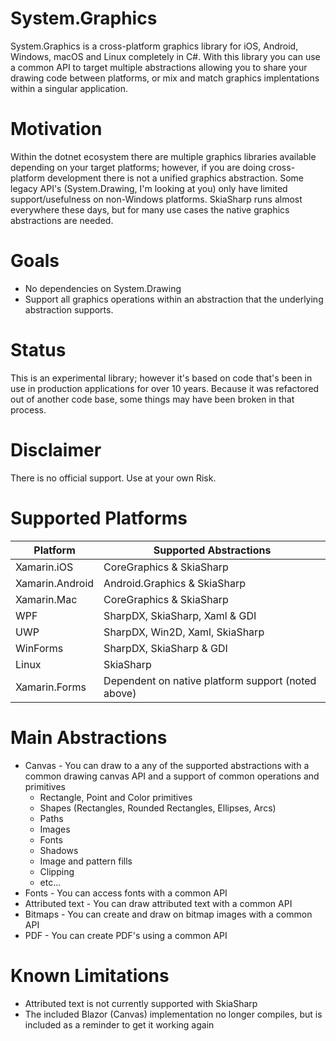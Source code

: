 # System.Graphics

System.Graphics is a cross-platform graphics library for iOS, Android, Windows, macOS and Linux completely in C#.  With this library you can use a common API to target multiple abstractions allowing you to share your drawing code between platforms, or mix and match graphics implentations within a singular application.

# Motivation

Within the dotnet ecosystem there are multiple graphics libraries available depending on your target platforms; however, if you are doing cross-platform development there is not a unified graphics abstraction.  Some legacy API's (System.Drawing, I'm looking at you) only have limited support/usefulness on non-Windows platforms.  SkiaSharp runs almost everywhere these days, but for many use cases the native graphics abstractions are needed.

# Goals
* No dependencies on System.Drawing
* Support all graphics operations within an abstraction that the underlying abstraction supports.

# Status
This is an experimental library; however it's based on code that's been in use in production applications for over 10 years.  Because it was refactored out of another code base, some things may have been broken in that process.

# Disclaimer
There is no official support. Use at your own Risk.

# Supported Platforms
Platform               | Supported Abstractions |
-----------------------|-------------------------------------------|
Xamarin.iOS            | CoreGraphics & SkiaSharp | 
Xamarin.Android        | Android.Graphics & SkiaSharp |
Xamarin.Mac            | CoreGraphics & SkiaSharp |
WPF                    | SharpDX, SkiaSharp, Xaml & GDI |
UWP                    | SharpDX, Win2D, Xaml, SkiaSharp |
WinForms               | SharpDX, SkiaSharp & GDI |
Linux | SkiaSharp |
Xamarin.Forms          | Dependent on native platform support (noted above) |

# Main Abstractions
* Canvas - You can draw to a any of the supported abstractions with a common drawing canvas API and a support of common operations and primitives
    * Rectangle, Point and Color primitives
    * Shapes (Rectangles, Rounded Rectangles, Ellipses, Arcs)
    * Paths
    * Images
    * Fonts 
    * Shadows
    * Image and pattern fills
    * Clipping
    * etc...
* Fonts - You can access fonts with a common API
* Attributed text - You can draw attributed text with a common API
* Bitmaps - You can create and draw on bitmap images with a common API
* PDF - You can create PDF's using a common API

# Known Limitations
* Attributed text is not currently supported with SkiaSharp
* The included Blazor (Canvas) implementation no longer compiles, but is included as a reminder to get it working again
